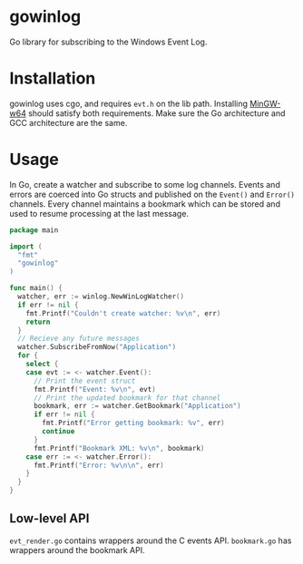 # gowinlog
Go library for subscribing to the Windows Event Log.

Installation
=======

gowinlog uses cgo, and requires `evt.h` on the lib path. Installing [MinGW-w64](http://mingw-w64.yaxm.org/doku.php) should satisfy both requirements. Make sure the Go architecture and GCC architecture are the same.

Usage
=======

In Go, create a watcher and subscribe to some log channels. Events and errors are coerced into Go structs and published on the `Event()` and `Error()` channels. Every channel maintains a bookmark which can be stored and used to resume processing at the last message. 

``` Go
package main

import (
  "fmt"
  "gowinlog"
)

func main() {
  watcher, err := winlog.NewWinLogWatcher()
  if err != nil {
    fmt.Printf("Couldn't create watcher: %v\n", err)
    return
  }
  // Recieve any future messages
  watcher.SubscribeFromNow("Application")
  for {
    select {
    case evt := <- watcher.Event():
      // Print the event struct
      fmt.Printf("Event: %v\n", evt)
      // Print the updated bookmark for that channel
      bookmark, err := watcher.GetBookmark("Application")
      if err != nil {
        fmt.Printf("Error getting bookmark: %v", err)
        continue
      }
      fmt.Printf("Bookmark XML: %v\n", bookmark)
    case err := <- watcher.Error():
      fmt.Printf("Error: %v\n\n", err)
    }
  }
}
```

Low-level API
------

`evt_render.go` contains wrappers around the C events API. `bookmark.go` has wrappers around the bookmark API.
